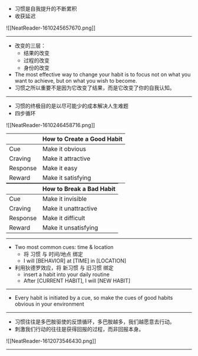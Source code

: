 <style>
table {
margin:auto;
}
</style>

- 习惯是自我提升的不断累积
- 收获延迟

![[NeatReader-1610245657670.png]]

---
- 改变的三层：
	- 结果的改变
	- 过程的改变
	- 身份的改变
- The most effective way to change your habit is to focus not on what you want to achieve, but on what you wish to become.
- 习惯之所以重要不是因为它改变了结果，而是它改变了你的自我认知。

---
- 习惯的终极目的是以尽可能少的成本解决人生难题
- 四步循环

![[NeatReader-1610246458716.png]]


||How to Create a Good Habit|
|:-|:-|
|Cue|Make it obvious|
|Craving|Make it attractive|
|Response|Make it easy|
|Reward|Make it satisfying|

||How to Break a Bad Habit|
|:-|:-|
|Cue|Make it invisible|
|Craving|Make it unattractive|
|Response|Make it difficult|
|Reward|Make it unsatisfying|

---
- Two most common cues: time & location
	- 将 习惯 与 时间/地点 绑定
	- I will \[BEHAVIOR] at \[TIME] in \[LOCATION]
- 利用狄德罗效应，将 新习惯 与 旧习惯 绑定
	- insert a habit into your daily routine
	- After \[CURRENT HABIT], I will \[NEW HABIT]

---
- Every habit is initiated by a cue, so make the cues of good habits obvious in your environment

---
- 习惯往往是多巴胺驱使的反馈循环，多巴胺越多，我们越愿意去行动。
- 刺激我们行动的往往是获得回报的过程，而非回报本身。

![[NeatReader-1612073546430.png]]

---





